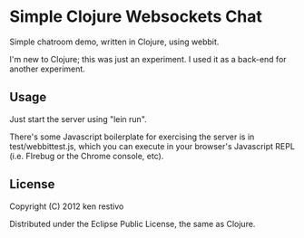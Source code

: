 # Simple Clojure Websockets Chat

Simple chatroom demo, written in Clojure, using webbit.

I'm new to Clojure; this was just an experiment. I used it as a back-end for another experiment.

## Usage

Just start the server using "lein run".

There's some Javascript boilerplate for exercising the server is in test/webbittest.js, which you can execute in your browser's Javascript REPL (i.e. FIrebug or the Chrome console, etc).

## License

Copyright (C) 2012 ken restivo

Distributed under the Eclipse Public License, the same as Clojure.
